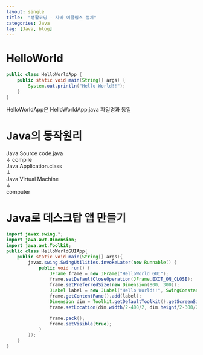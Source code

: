 ```yaml
---
layout: single
title:  "생활코딩 - 자바 이클립스 설치"
categories: Java
tag: [Java, blog]
---
```


# HelloWorld

```java
public class HelloWorldApp {
	public static void main(String[] args) {
		System.out.println("Hello World!!");
	}
}
```

HelloWorldApp은 HelloWorldApp.java 파일명과 동일

# Java의 동작원리

Java Source code.java   
↓ compile   
Java Application.class   
↓   
Java Virtual Machine   
↓   
computer   

# Java로 데스크탑 앱 만들기

```java
import javax.swing.*;   
import java.awt.Dimension;
import java.awt.Toolkit;
public class HelloWorldGUIApp{
    public static void main(String[] args){
        javax.swing.SwingUtilities.invokeLater(new Runnable() {
            public void run() {
                JFrame frame = new JFrame("HelloWorld GUI");
                frame.setDefaultCloseOperation(JFrame.EXIT_ON_CLOSE);
                frame.setPreferredSize(new Dimension(800, 300));
                JLabel label = new JLabel("Hello World!!", SwingConstants.CENTER);
                frame.getContentPane().add(label);
                Dimension dim = Toolkit.getDefaultToolkit().getScreenSize();
                frame.setLocation(dim.width/2-400/2, dim.height/2-300/2);

                frame.pack();
                frame.setVisible(true);
            }
        });
    }
}
```
